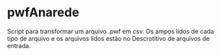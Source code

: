 # pwfAnarede

Script para transformar um arquivo .pwf em csv. Os ampos lidos de cada tipo de arquivo e os arquivos lidos estão no Descrotitivo de arquivos de entrada. 
